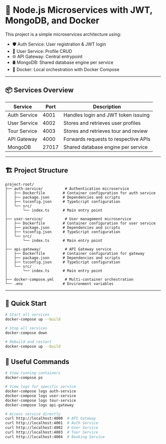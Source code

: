 # 🧩 Node.js Microservices with JWT, MongoDB, and Docker

This project is a simple microservices architecture using:

- 🛡️ Auth Service: User registration & JWT login
- 👤 User Service: Profile CRUD
- 🌐 API Gateway: Central entrypoint
- 🛢️ MongoDB: Shared database engine per service
- 🐳 Docker: Local orchestration with Docker Compose

---

## 📦 Services Overview

| Service      | Port  | Description                          |
| ------------ | ----- | ------------------------------------ |
| Auth Service | 4001  | Handles login and JWT token issuing  |
| User Service | 4002  | Stores and retrieves user profiles   |
| Tour Service | 4003  | Stores and retrieves tour and review |
| API Gateway  | 4000  | Forwards requests to respective APIs |
| MongoDB      | 27017 | Shared database engine per service   |

---

## 🏗️ Project Structure

```
project-root/
├── auth-service/          # Authentication microservice
│   ├── Dockerfile        # Container configuration for auth service
│   ├── package.json      # Dependencies and scripts
│   ├── tsconfig.json     # TypeScript configuration
│   └── src/
│       └── index.ts      # Main entry point
│
├── user-service/          # User management microservice
│   ├── Dockerfile        # Container configuration for user service
│   ├── package.json      # Dependencies and scripts
│   ├── tsconfig.json     # TypeScript configuration
│   └── src/
│       └── index.ts      # Main entry point
│
├── api-gateway/           # API Gateway service
│   ├── Dockerfile        # Container configuration for gateway
│   ├── package.json      # Dependencies and scripts
│   ├── tsconfig.json     # TypeScript configuration
│   └── src/
│       └── index.ts      # Main entry point
│
├── docker-compose.yml     # Multi-container orchestration
└── .env                  # Environment variables
```

---

## 🚀 Quick Start

```bash
# Start all services
docker-compose up --build

# Stop all services
docker-compose down

# Rebuild and restart
docker-compose up --build
```

## 🔁 Useful Commands

```bash
# View running containers
docker-compose ps

# View logs for specific service
docker-compose logs auth-service
docker-compose logs user-service
docker-compose logs tour-service
docker-compose logs api-gateway

# Access service directly
curl http://localhost:4000  # API Gateway
curl http://localhost:4001  # Auth Service
curl http://localhost:4002  # User Service
curl http://localhost:4003  # Tour Service
curl http://localhost:4004  # Booking Service
```
